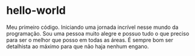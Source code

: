 # hello-world
Meu primeiro código. Iniciando uma jornada incrível nesse mundo da programação.
Sou uma pessoa muito alegre e possuo tudo o que preciso para ser o melhor que posso em todas as áreas. 
É sempre bom ser detalhista ao máximo para que não haja nenhum engano. 

